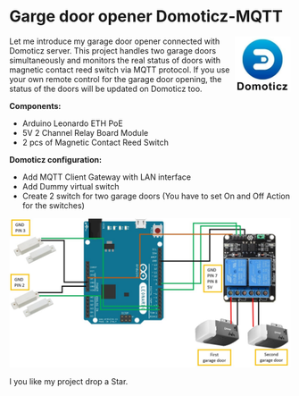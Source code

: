 # Garge door opener Domoticz-MQTT

<img align="right" width="100" src="pictures/Domoticz.png">

Let me introduce my garage door opener connected with Domoticz server. This project handles two garage doors simultaneously and monitors the real status of doors with magnetic contact reed switch via MQTT protocol. If you use your own remote control for the garage door opening, the status of the doors will be updated on Domoticz too.

**Components:**

- Arduino Leonardo ETH PoE
- 5V 2 Channel Relay Board Module
- 2 pcs of Magnetic Contact Reed Switch

**Domoticz configuration:**

- Add MQTT Client Gateway with LAN interface
- Add Dummy virtual switch
- Create 2 switch for two garage doors (You have to set On and Off Action for the switches)

![](pictures/Garage_opener_wiring_diagram.png)

I you like my project drop a Star.
